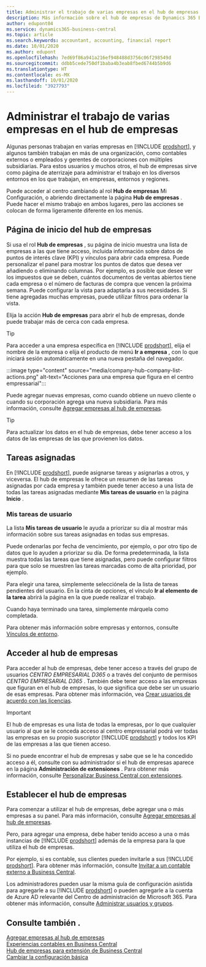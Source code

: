 ```yaml
---
title: Administrar el trabajo de varias empresas en el hub de empresas
description: Más información sobre el hub de empresas de Dynamics 365 Business Central que puede utilizar para gestionar su trabajo en varias empresas.
author: edupont04
ms.service: dynamics365-business-central
ms.topic: article
ms.search.keywords: accountant, accounting, financial report
ms.date: 10/01/2020
ms.author: edupont
ms.openlocfilehash: 7ed69f86a941a216ef948488d3756c06f298549d
ms.sourcegitcommit: ddbb5cede750df1baba4b3eab8fbed6744b5b9d6
ms.translationtype: HT
ms.contentlocale: es-MX
ms.lasthandoff: 10/01/2020
ms.locfileid: "3927793"
---
```

# <a name="manage-work-across-multiple-companies-in-the-company-hub"></a>Administrar el trabajo de varias empresas en el hub de empresas

Algunas personas trabajan en varias empresas en [!INCLUDE [prodshort](includes/prodshort.md)], y algunos también trabajan en más de una organización, como contables externos o empleados y gerentes de corporaciones con múltiples subsidiarias. Para estos usuarios y muchos otros, el hub de empresas sirve como página de aterrizaje para administrar el trabajo en los diversos entornos en los que trabajan, en empresas, entornos y regiones.  

Puede acceder al centro cambiando al rol **Hub de empresas** Mi Configuración, o abriendo directamente la página **Hub de empresas** . Puede hacer el mismo trabajo en ambos lugares, pero las acciones se colocan de forma ligeramente diferente en los menús.  

## <a name="company-hub-home-page"></a>Página de inicio del hub de empresas

Si usa el rol **Hub de empresas** , su página de inicio muestra una lista de empresas a las que tiene acceso, incluida información sobre datos de puntos de interés clave (KPI) y vínculos para abrir cada empresa. Puede personalizar el panel para mostrar los puntos de datos que desea ver añadiendo o eliminando columnas. Por ejemplo, es posible que desee ver los impuestos que se deben, cuántos documentos de ventas abiertos tiene cada empresa o el número de facturas de compra que vencen la próxima semana. Puede configurar la vista para adaptarla a sus necesidades. Si tiene agregadas muchas empresas, puede utilizar filtros para ordenar la vista.  

Elija la acción **Hub de empresas** para abrir el hub de empresas, donde puede trabajar más de cerca con cada empresa.  

> [!TIP]
> Para acceder a una empresa específica en [!INCLUDE [prodshort](includes/prodshort.md)], elija el nombre de la empresa o elija el producto de menú **Ir a empresa** , con lo que iniciará sesión automáticamente en una nueva pestaña del navegador.

:::image type="content" source="media/company-hub-company-list-actions.png" alt-text="Acciones para una empresa que figura en el centro empressarial":::

Puede agregar nuevas empresas, como cuando obtiene un nuevo cliente o cuando su corporación agrega una nueva subsidiaria. Para más información, consulte [Agregar empresas al hub de empresas](company-hub-add-company.md).  

> [!TIP]
> Para actualizar los datos en el hub de empresas, debe tener acceso a los datos de las empresas de las que provienen los datos.

<!--## Company details

In the **Company Hub** page, you can see more information about each company by choosing the name of the company that you want to learn more about. This opens the **Company Details** pane, where you can see additional information, such as the following:  

* Cash account balances  
* Cash flow forecast  
* Overdue purchase invoices  
* Overdue sales invoices  

> [!TIP]
> You can launch predefined Excel workbooks from the **Reports** tab in the ribbon. These Excel workbooks are designed as ready-to-print key financial statements and reports, but you can also modify them to fit your needs. For more information, see [Analyzing Financial Statements in Microsoft Excel](finance-analyze-excel.md).  

Otherwise, close the details pane and continue to the next company.  -->

## <a name="assigned-tasks"></a>Tareas asignadas

En [!INCLUDE [prodshort](includes/prodshort.md)], puede asignarse tareas y asignarlas a otros, y viceversa. El hub de empresas le ofrece un resumen de las tareas asignadas por cada empresa y también puede tener acceso a una lista de todas las tareas asignadas mediante **Mis tareas de usuario** en la página **Inicio** .  

<!--In the client company, you also have cues that call out tasks assigned to you in this particular client.  -->

### <a name="my-user-tasks"></a>Mis tareas de usuario

La lista **Mis tareas de usuario** le ayuda a priorizar su día al mostrar más información sobre sus tareas asignadas en todas sus empresas.  

Puede ordenarlas por fecha de vencimiento, por ejemplo, o por otro tipo de datos que lo ayuden a priorizar su día. De forma predeterminada, la lista muestra todas las tareas que tiene asignadas, pero puede configurar filtros para que solo se muestren las tareas marcadas como de alta prioridad, por ejemplo.  

Para elegir una tarea, simplemente selecciónela de la lista de tareas pendientes del usuario. En la cinta de opciones, el vínculo **Ir al elemento de la tarea** abrirá la página en la que puede realizar el trabajo.  

Cuando haya terminado una tarea, simplemente márquela como completada.  

Para obtener más información sobre empresas y entornos, consulte [Vínculos de entorno](company-hub-add-company.md#environment-links).  

## <a name="access-the-company-hub"></a>Acceder al hub de empresas

Para acceder al hub de empresas, debe tener acceso a través del grupo de usuarios *CENTRO EMPRESARIAL D365* o a través del conjunto de permisos *CENTRO EMPRESARIAL D365* . También debe tener acceso a las empresas que figuran en el hub de empresas, lo que significa que debe ser un usuario de esas empresas. Para obtener más información, vea [Crear usuarios de acuerdo con las licencias](ui-how-users-permissions.md).  

> [!IMPORTANT]
> El hub de empresas es una lista de todas la empresas, por lo que cualquier usuario al que se le conceda acceso al centro empressarial podrá ver todas las empresas en su propio suscriptor [!INCLUDE [prodshort](includes/prodshort.md)] y todos los KPI de las empresas a las que tienen acceso.

Si no puede encontrar el hub de empresas y sabe que se le ha concedido acceso a él, consulte con su administrador si el hub de empresas aparece en la página **Administración de extensiones** . Para obtener más información, consulte [Personalizar Business Central con extensiones](ui-extensions.md).  

## <a name="set-up-the-company-hub"></a>Establecer el hub de empresas

Para comenzar a utilizar el hub de empresas, debe agregar una o más empresas a su panel. Para más información, consulte [Agregar empresas al hub de empresas](company-hub-add-company.md).  

Pero, para agregar una empresa, debe haber tenido acceso a una o más instancias de [!INCLUDE [prodshort](includes/prodshort.md)] además de la empresa para la que utiliza el hub de empresas.  

Por ejemplo, si es contable, sus clientes pueden invitarle a sus [!INCLUDE [prodshort](includes/prodshort.md)]. Para obtener más información, consulte [Invitar a un contable externo a Business Central](finance-accounting.md#inviteaccountant).  

Los administradores pueden usar la misma guía de configuración asistida para agregarle a su [!INCLUDE [prodshort](includes/prodshort.md)] o pueden agregarle a la cuenta de Azure AD relevante del Centro de administración de Microsoft 365. Para obtener más información, consulte [Administrar usuarios y grupos](/microsoft-365/admin/add-users/?view=o365-worldwide&preserve-view=true).  

## <a name="see-also"></a>Consulte también .

[Agregar empresas al hub de empresas](company-hub-add-company.md)  
[Experiencias contables en Business Central](finance-accounting.md)  
[Hub de empresas para extensión de Business Central](ui-extensions-company-hub.md)  
[Cambiar la configuración básica](ui-change-basic-settings.md)  

